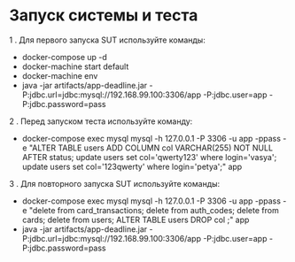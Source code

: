 # Запуск системы и теста
1 . Для первого запуска SUT используйте команды: 
* docker-compose up -d
* docker-machine start default
* docker-machine env
* java -jar artifacts/app-deadline.jar -P:jdbc.url=jdbc:mysql://192.168.99.100:3306/app -P:jdbc.user=app -P:jdbc.password=pass

2 . Перед запуском теста используйте команду:
* docker-compose exec mysql mysql -h 127.0.0.1 -P 3306 -u app -ppass -e "ALTER TABLE users ADD COLUMN col VARCHAR(255) NOT NULL AFTER status; update users set col='qwerty123' where login='vasya'; update users set col='123qwerty' where login='petya';" app

3 . Для повторного запуска SUT используйте команды: 
* docker-compose exec mysql mysql -h 127.0.0.1 -P 3306 -u app -ppass -e "delete from card_transactions; delete from auth_codes; delete from cards; delete from users; ALTER TABLE users DROP col ;" app
* java -jar artifacts/app-deadline.jar -P:jdbc.url=jdbc:mysql://192.168.99.100:3306/app -P:jdbc.user=app -P:jdbc.password=pass


